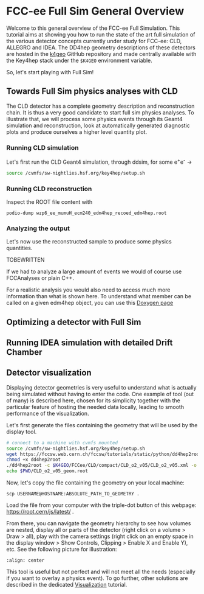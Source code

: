# FCC-ee Full Sim General Overview

<!-- This version has been prepared for a 30 minutes tutorial at the Second US FCC Workshop (2024): https://indico.mit.edu/event/876/contributions/2893/ -->

Welcome to this general overview of the FCC-ee Full Simulation.
This tutorial aims at showing you how to run the state of the art full simulation of the various detector concepts currently under study for FCC-ee: CLD, ALLEGRO and IDEA. The DD4hep geometry descriptions of these detectors are hosted in the [k4geo](https://github.com/key4hep/k4geo/tree/main/FCCee) GitHub repository and made centrally available with the Key4hep stack under the `$K4GEO` environment variable.

<!-- Click on the k4geo link, show and explain the different existing CLD versions (the one starting by FCCee are legacy for reproducibility, the useful ones are CLD_...) and where they are documented -->

So, let's start playing with Full Sim!

## Towards Full Sim physics analyses with CLD

The CLD detector has a complete geometry description and reconstruction chain. It is thus a very good candidate to start full sim physics analyses. To illustrate that, we will process some physics events through its Geant4 simulation and reconstruction, look at automatically generated diagnostic plots and produce ourselves a higher level quantity plot.

### Running CLD simulation

Let's first run the CLD Geant4 simulation, through ddsim, for some e<sup>+</sup>e<sup>-</sup> &rarr;

<!-- Mention orally that ddsim can eat other formats (hepevt, hepmc3)-->

```bash
source /cvmfs/sw-nightlies.hsf.org/key4hep/setup.sh

```

### Running CLD reconstruction

Inspect the ROOT file content with

<!-- Explain a bit the rootfile content -->

```
podio-dump wzp6_ee_mumuH_ecm240_edm4hep_recoed_edm4hep.root
```

### Analyzing the output

Let's now use the reconstructed sample to produce some physics quantities.

TOBEWRITTEN

If we had to analyze a large amount of events we would of course use FCCAnalyses or plain C++.

For a realistic analysis you would also need to access much more information than what is shown here. To understand what member can be called on a given edm4hep object, you can use this [Doxygen page](https://edm4hep.web.cern.ch/classedm4hep_1_1_reconstructed_particle-members.html)

## Optimizing a detector with Full Sim


## Running IDEA simulation with detailed Drift Chamber


## Detector visualization

Displaying detector geometries is very useful to understand what is actually being simulated without having to enter the code. One example of tool (out of many) is described here, chosen for its simplicity together with the particular feature of hosting the needed data locally, leading to smooth performance of the visualization.

Let's first generate the files containing the geometry that will be used by the display tool.

```bash
# connect to a machine with cvmfs mounted
source /cvmfs/sw-nightlies.hsf.org/key4hep/setup.sh
wget https://fccsw.web.cern.ch/fccsw/tutorials/static/python/dd4hep2root
chmod +x dd4hep2root
./dd4hep2root -c $K4GEO/FCCee/CLD/compact/CLD_o2_v05/CLD_o2_v05.xml -o CLD_o2_v05_geom.root
echo $PWD/CLD_o2_v05_geom.root
```

Now, let's copy the file containing the geometry on your local machine:

```
scp USERNAME@HOSTNAME:ABSOLUTE_PATH_TO_GEOMETRY .
```

Load the file from your computer with the triple-dot button of this webpage: https://root.cern/js/latest/ .

From there, you can navigate the geometry hierarchy to see how volumes are nested, display all or parts of the detector (right click on a volume > Draw > all), play with the camera settings (right click on an empty space in the display window > Show Controls, Clipping > Enable X and Enable Y), etc. See the following picture for illustration:

```{image} https://fccsw.web.cern.ch/fccsw/tutorials/MIT2024/pictures/JSROOT_Screenshot.png
:align: center
```

This tool is useful but not perfect and will not meet all the needs (especially if you want to overlay a physics event). To go further, other solutions are described in the dedicated [Visualization](https://hep-fcc.github.io/fcc-tutorials/master/full-detector-simulations/Visualization/Visualization.html) tutorial.



